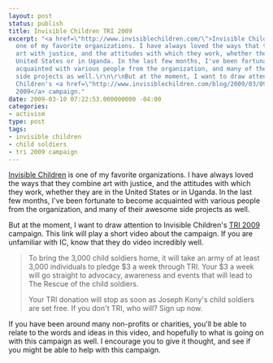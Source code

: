 ```yaml
---
layout: post
status: publish
title: Invisible Children TRI 2009
excerpt: "<a href=\"http://www.invisiblechildren.com/\">Invisible Children</a> is
  one of my favorite organizations. I have always loved the ways that they combine
  art with justice, and the attitudes with which they work, whether they are in the
  United States or in Uganda. In the last few months, I've been fortunate to become
  acquainted with various people from the organization, and many of their awesome
  side projects as well.\r\n\r\nBut at the moment, I want to draw attention to Invisible
  Children's <a href=\"http://www.invisiblechildren.com/blog/2009/03/09/tri-2009/\">TRI
  2009</a> campaign."
date: 2009-03-10 07:22:53.000000000 -04:00
categories:
- activism
type: post
tags:
- invisible children
- child soldiers
- tri 2009 campaign
---
```

<a href="http://www.invisiblechildren.com/">Invisible Children</a> is one of my favorite organizations. I have always loved the ways that they combine art with justice, and the attitudes with which they work, whether they are in the United States or in Uganda. In the last few months, I've been fortunate to become acquainted with various people from the organization, and many of their awesome side projects as well.

But at the moment, I want to draw attention to Invisible Children's <a href="http://www.invisiblechildren.com/media/videos/detail.php?id=1993739679">TRI 2009</a> campaign. This link will play a short video about the campaign. If you are unfamiliar with IC, know that they do video incredibly well.
<blockquote cite="http://www.invisiblechildren.com/media/videos/detail.php?id=1993739679"><p>To bring the 3,000 child soldiers home, it will take an army of at least 3,000 individuals to pledge $3 a week through TRI. Your $3 a week will go straight to advocacy, awareness and events that will lead to The Rescue of the child soldiers.</p><p>Your TRI donation will stop as soon as Joseph Kony&#39;s child soldiers are set free. If you don&#39;t TRI, who will? Sign up now.</p></blockquote>
If you have been around many non-profits or charities, you'll be able to relate to the words and ideas in this video, and hopefully to what is going on with this campaign as well. I encourage you to give it thought, and see if you might be able to help with this campaign.
